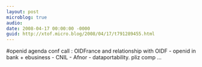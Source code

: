 ```yaml
---
layout: post
microblog: true
audio: 
date: 2008-04-17 00:00:00 -0000
guid: http://xtof.micro.blog/2008/04/17/t791289455.html
---
```

#openid agenda conf call : OIDFrance and relationship with OIDF - openid in bank + ebusiness - CNIL - Afnor - dataportability. pliz comp ...

